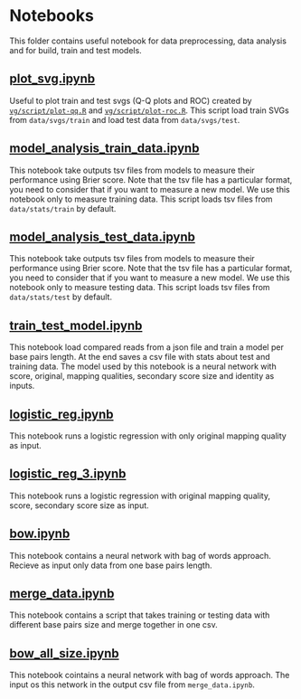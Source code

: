 # Notebooks 
This folder contains useful notebook for data preprocessing, data analysis and for build, train and test models.

## [plot_svg.ipynb](https://github.com/binarySequoia/vg_recal/blob/master/notebooks/plot_svg.ipynb)

Useful to plot train and test svgs (Q-Q plots and ROC) created by [`vg/script/plot-qq.R`](https://github.com/vgteam/vg/blob/master/scripts/plot-qq.R) and [`vg/script/plot-roc.R`](https://github.com/vgteam/vg/blob/master/scripts/plot-roc.R). This script load train SVGs from `data/svgs/train` and load test data from `data/svgs/test`.

## [model_analysis_train_data.ipynb](https://github.com/binarySequoia/vg_recal/blob/master/notebooks/model_analysis_train_data.ipynb)
This notebook take outputs tsv files from models to measure their performance using Brier score. Note that the tsv file has a particular format, you need to consider that if you want to measure a new model. We use this notebook only to measure training data. This script loads tsv files from `data/stats/train` by default.

## [model_analysis_test_data.ipynb](https://github.com/binarySequoia/vg_recal/blob/master/notebooks/model_analysis_test_data.ipynb)
This notebook take outputs tsv files from models to measure their performance using Brier score. Note that the tsv file has a particular format, you need to consider that if you want to measure a new model. We use this notebook only to measure testing data. This script loads tsv files from `data/stats/test` by default.

## [train_test_model.ipynb](https://github.com/binarySequoia/vg_recal/blob/master/notebooks/train_test_model.ipynb)
This notebook load compared reads from a json file and train a model per base pairs length. At the end saves a csv file with stats about test and training data. The model used by this notebook is a neural network with score, original, mapping qualities, secondary score size and identity as inputs.

## [logistic_reg.ipynb](https://github.com/binarySequoia/vg_recal/blob/master/notebooks/logistic_reg.ipynb)
This notebook runs a logistic regression with only original mapping quality as input.

## [logistic_reg_3.ipynb](https://github.com/binarySequoia/vg_recal/blob/master/notebooks/logistic_reg_3.ipynb)
This notebook runs a logistic regression with original mapping quality, score, secondary score size as input.

## [bow.ipynb](https://github.com/binarySequoia/vg_recal/blob/master/notebooks/bow.ipynb)
This notebook contains a neural network with bag of words approach. Recieve as input only data from one base pairs length.

## [merge_data.ipynb](https://github.com/binarySequoia/vg_recal/blob/master/notebooks/merge_data.ipynb)
This notebook contains a script that takes training or testing data with different base pairs size and merge together in one csv.

## [bow_all_size.ipynb](https://github.com/binarySequoia/vg_recal/blob/master/notebooks/bow_all_size.ipynb)
This notebook cointains a neural network with bag of words approach. The input os this network in the output csv file from `merge_data.ipynb`.
